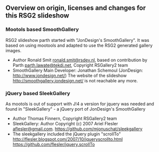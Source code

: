 ## Overview on origin, licenses and changes for this RSG2 slideshow

### Mootols based SmoothGallery
RSG2 slideshow parth started with "JonDesign's SmoothGallery". It was based on using mootools and adapted to use the RSG2 generated gallery images.
* Author  Ronald Smit <ronald.smit@rsdev.nl>, based on contribution by Parth <parth.lawate@tekdi.net>, Copyright RSGallery2 team
* SmoothGallery Main Developer: Jonathan Schemoul (JonDesign: http://www.jondesign.net/) The website of the slideshow http://smoothgallery.jondesign.net/ is not reachable any more.

### jQuery based SleekGallery
As mootols is out of support with J!4 a version for jquery was needed and found in "SleekGallery" - a jQuery port of JonDesign's SmoothGallery
* Author Thomas Finnern, Copyright RSGallery2 team
* SleekGallery: Author Copyright (c) 2007 Ariel Flesler aflesler@gmail.com.
  https://github.com/mjonuschat/sleekgallery
* The sleekgallery included the jQuery plugin "scrollTo"
  http://flesler.blogspot.com/2007/10/jqueryscrollto.html
  https://github.com/flesler/jquery.scrollTo
